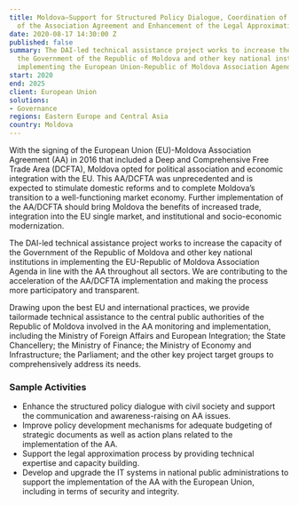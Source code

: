 ```yaml
---
title: Moldova—Support for Structured Policy Dialogue, Coordination of the Implementation
  of the Association Agreement and Enhancement of the Legal Approximation Process
date: 2020-08-17 14:30:00 Z
published: false
summary: The DAI-led technical assistance project works to increase the capacity of
  the Government of the Republic of Moldova and other key national institutions in
  implementing the European Union-Republic of Moldova Association Agenda.
start: 2020
end: 2025
client: European Union
solutions:
- Governance
regions: Eastern Europe and Central Asia
country: Moldova
---
```


With the signing of the European Union (EU)-Moldova Association Agreement (AA) in 2016 that included a Deep and Comprehensive Free Trade Area (DCFTA), Moldova opted for political association and economic integration with the EU. This AA/DCFTA was unprecedented and is expected to stimulate domestic reforms and to complete Moldova’s transition to a well-functioning market economy. Further implementation of the AA/DCFTA should bring Moldova the benefits of increased trade, integration into the EU single market, and institutional and socio-economic modernization.

The DAI-led technical assistance project works to increase the capacity of the Government of the Republic of Moldova and other key national institutions in implementing the EU-Republic of Moldova Association Agenda in line with the AA throughout all sectors. We are contributing to the acceleration of the AA/DCFTA implementation and making the process more participatory and transparent.

Drawing upon the best EU and international practices, we provide tailormade technical assistance to the central public authorities of the Republic of Moldova involved in the AA monitoring and implementation, including the Ministry of Foreign Affairs and European Integration; the State Chancellery; the Ministry of Finance; the Ministry of Economy and Infrastructure; the Parliament; and the other key project target groups to comprehensively address its needs. 

### Sample Activities

* Enhance the structured policy dialogue with civil society and support the communication and awareness-raising on AA issues.
* Improve policy development mechanisms for adequate budgeting of strategic documents as well as action plans related to the implementation of the AA.
* Support the legal approximation process by providing technical expertise and capacity building.
* Develop and upgrade the IT systems in national public administrations to support the implementation of the AA with the European Union, including in terms of security and integrity.